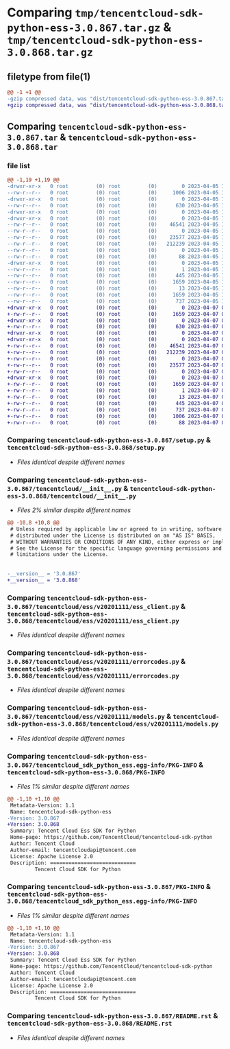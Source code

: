 # Comparing `tmp/tencentcloud-sdk-python-ess-3.0.867.tar.gz` & `tmp/tencentcloud-sdk-python-ess-3.0.868.tar.gz`

## filetype from file(1)

```diff
@@ -1 +1 @@
-gzip compressed data, was "dist/tencentcloud-sdk-python-ess-3.0.867.tar", last modified: Wed Apr  5 16:29:41 2023, max compression
+gzip compressed data, was "dist/tencentcloud-sdk-python-ess-3.0.868.tar", last modified: Fri Apr  7 00:38:05 2023, max compression
```

## Comparing `tencentcloud-sdk-python-ess-3.0.867.tar` & `tencentcloud-sdk-python-ess-3.0.868.tar`

### file list

```diff
@@ -1,19 +1,19 @@
-drwxr-xr-x   0 root         (0) root         (0)        0 2023-04-05 16:29:41.000000 tencentcloud-sdk-python-ess-3.0.867/
--rw-r--r--   0 root         (0) root         (0)     1006 2023-04-05 16:29:41.000000 tencentcloud-sdk-python-ess-3.0.867/setup.py
-drwxr-xr-x   0 root         (0) root         (0)        0 2023-04-05 16:29:41.000000 tencentcloud-sdk-python-ess-3.0.867/tencentcloud/
--rw-r--r--   0 root         (0) root         (0)      630 2023-04-05 16:29:41.000000 tencentcloud-sdk-python-ess-3.0.867/tencentcloud/__init__.py
-drwxr-xr-x   0 root         (0) root         (0)        0 2023-04-05 16:29:41.000000 tencentcloud-sdk-python-ess-3.0.867/tencentcloud/ess/
-drwxr-xr-x   0 root         (0) root         (0)        0 2023-04-05 16:29:41.000000 tencentcloud-sdk-python-ess-3.0.867/tencentcloud/ess/v20201111/
--rw-r--r--   0 root         (0) root         (0)    46541 2023-04-05 16:29:41.000000 tencentcloud-sdk-python-ess-3.0.867/tencentcloud/ess/v20201111/ess_client.py
--rw-r--r--   0 root         (0) root         (0)        0 2023-04-05 16:29:41.000000 tencentcloud-sdk-python-ess-3.0.867/tencentcloud/ess/v20201111/__init__.py
--rw-r--r--   0 root         (0) root         (0)    23577 2023-04-05 16:29:41.000000 tencentcloud-sdk-python-ess-3.0.867/tencentcloud/ess/v20201111/errorcodes.py
--rw-r--r--   0 root         (0) root         (0)   212239 2023-04-05 16:29:41.000000 tencentcloud-sdk-python-ess-3.0.867/tencentcloud/ess/v20201111/models.py
--rw-r--r--   0 root         (0) root         (0)        0 2023-04-05 16:29:41.000000 tencentcloud-sdk-python-ess-3.0.867/tencentcloud/ess/__init__.py
--rw-r--r--   0 root         (0) root         (0)       88 2023-04-05 16:29:41.000000 tencentcloud-sdk-python-ess-3.0.867/setup.cfg
-drwxr-xr-x   0 root         (0) root         (0)        0 2023-04-05 16:29:41.000000 tencentcloud-sdk-python-ess-3.0.867/tencentcloud_sdk_python_ess.egg-info/
--rw-r--r--   0 root         (0) root         (0)        1 2023-04-05 16:29:41.000000 tencentcloud-sdk-python-ess-3.0.867/tencentcloud_sdk_python_ess.egg-info/dependency_links.txt
--rw-r--r--   0 root         (0) root         (0)      445 2023-04-05 16:29:41.000000 tencentcloud-sdk-python-ess-3.0.867/tencentcloud_sdk_python_ess.egg-info/SOURCES.txt
--rw-r--r--   0 root         (0) root         (0)     1659 2023-04-05 16:29:41.000000 tencentcloud-sdk-python-ess-3.0.867/tencentcloud_sdk_python_ess.egg-info/PKG-INFO
--rw-r--r--   0 root         (0) root         (0)       13 2023-04-05 16:29:41.000000 tencentcloud-sdk-python-ess-3.0.867/tencentcloud_sdk_python_ess.egg-info/top_level.txt
--rw-r--r--   0 root         (0) root         (0)     1659 2023-04-05 16:29:41.000000 tencentcloud-sdk-python-ess-3.0.867/PKG-INFO
--rw-r--r--   0 root         (0) root         (0)      737 2023-04-05 16:29:41.000000 tencentcloud-sdk-python-ess-3.0.867/README.rst
+drwxr-xr-x   0 root         (0) root         (0)        0 2023-04-07 00:38:05.000000 tencentcloud-sdk-python-ess-3.0.868/
+-rw-r--r--   0 root         (0) root         (0)     1659 2023-04-07 00:38:05.000000 tencentcloud-sdk-python-ess-3.0.868/PKG-INFO
+drwxr-xr-x   0 root         (0) root         (0)        0 2023-04-07 00:38:05.000000 tencentcloud-sdk-python-ess-3.0.868/tencentcloud/
+-rw-r--r--   0 root         (0) root         (0)      630 2023-04-07 00:38:05.000000 tencentcloud-sdk-python-ess-3.0.868/tencentcloud/__init__.py
+drwxr-xr-x   0 root         (0) root         (0)        0 2023-04-07 00:38:05.000000 tencentcloud-sdk-python-ess-3.0.868/tencentcloud/ess/
+drwxr-xr-x   0 root         (0) root         (0)        0 2023-04-07 00:38:05.000000 tencentcloud-sdk-python-ess-3.0.868/tencentcloud/ess/v20201111/
+-rw-r--r--   0 root         (0) root         (0)    46541 2023-04-07 00:38:05.000000 tencentcloud-sdk-python-ess-3.0.868/tencentcloud/ess/v20201111/ess_client.py
+-rw-r--r--   0 root         (0) root         (0)   212239 2023-04-07 00:38:05.000000 tencentcloud-sdk-python-ess-3.0.868/tencentcloud/ess/v20201111/models.py
+-rw-r--r--   0 root         (0) root         (0)        0 2023-04-07 00:38:05.000000 tencentcloud-sdk-python-ess-3.0.868/tencentcloud/ess/v20201111/__init__.py
+-rw-r--r--   0 root         (0) root         (0)    23577 2023-04-07 00:38:05.000000 tencentcloud-sdk-python-ess-3.0.868/tencentcloud/ess/v20201111/errorcodes.py
+-rw-r--r--   0 root         (0) root         (0)        0 2023-04-07 00:38:05.000000 tencentcloud-sdk-python-ess-3.0.868/tencentcloud/ess/__init__.py
+drwxr-xr-x   0 root         (0) root         (0)        0 2023-04-07 00:38:05.000000 tencentcloud-sdk-python-ess-3.0.868/tencentcloud_sdk_python_ess.egg-info/
+-rw-r--r--   0 root         (0) root         (0)     1659 2023-04-07 00:38:05.000000 tencentcloud-sdk-python-ess-3.0.868/tencentcloud_sdk_python_ess.egg-info/PKG-INFO
+-rw-r--r--   0 root         (0) root         (0)        1 2023-04-07 00:38:05.000000 tencentcloud-sdk-python-ess-3.0.868/tencentcloud_sdk_python_ess.egg-info/dependency_links.txt
+-rw-r--r--   0 root         (0) root         (0)       13 2023-04-07 00:38:05.000000 tencentcloud-sdk-python-ess-3.0.868/tencentcloud_sdk_python_ess.egg-info/top_level.txt
+-rw-r--r--   0 root         (0) root         (0)      445 2023-04-07 00:38:05.000000 tencentcloud-sdk-python-ess-3.0.868/tencentcloud_sdk_python_ess.egg-info/SOURCES.txt
+-rw-r--r--   0 root         (0) root         (0)      737 2023-04-07 00:38:05.000000 tencentcloud-sdk-python-ess-3.0.868/README.rst
+-rw-r--r--   0 root         (0) root         (0)     1006 2023-04-07 00:38:05.000000 tencentcloud-sdk-python-ess-3.0.868/setup.py
+-rw-r--r--   0 root         (0) root         (0)       88 2023-04-07 00:38:05.000000 tencentcloud-sdk-python-ess-3.0.868/setup.cfg
```

### Comparing `tencentcloud-sdk-python-ess-3.0.867/setup.py` & `tencentcloud-sdk-python-ess-3.0.868/setup.py`

 * *Files identical despite different names*

### Comparing `tencentcloud-sdk-python-ess-3.0.867/tencentcloud/__init__.py` & `tencentcloud-sdk-python-ess-3.0.868/tencentcloud/__init__.py`

 * *Files 2% similar despite different names*

```diff
@@ -10,8 +10,8 @@
 # Unless required by applicable law or agreed to in writing, software
 # distributed under the License is distributed on an "AS IS" BASIS,
 # WITHOUT WARRANTIES OR CONDITIONS OF ANY KIND, either express or implied.
 # See the License for the specific language governing permissions and
 # limitations under the License.
 
 
-__version__ = '3.0.867'
+__version__ = '3.0.868'
```

### Comparing `tencentcloud-sdk-python-ess-3.0.867/tencentcloud/ess/v20201111/ess_client.py` & `tencentcloud-sdk-python-ess-3.0.868/tencentcloud/ess/v20201111/ess_client.py`

 * *Files identical despite different names*

### Comparing `tencentcloud-sdk-python-ess-3.0.867/tencentcloud/ess/v20201111/errorcodes.py` & `tencentcloud-sdk-python-ess-3.0.868/tencentcloud/ess/v20201111/errorcodes.py`

 * *Files identical despite different names*

### Comparing `tencentcloud-sdk-python-ess-3.0.867/tencentcloud/ess/v20201111/models.py` & `tencentcloud-sdk-python-ess-3.0.868/tencentcloud/ess/v20201111/models.py`

 * *Files identical despite different names*

### Comparing `tencentcloud-sdk-python-ess-3.0.867/tencentcloud_sdk_python_ess.egg-info/PKG-INFO` & `tencentcloud-sdk-python-ess-3.0.868/PKG-INFO`

 * *Files 1% similar despite different names*

```diff
@@ -1,10 +1,10 @@
 Metadata-Version: 1.1
 Name: tencentcloud-sdk-python-ess
-Version: 3.0.867
+Version: 3.0.868
 Summary: Tencent Cloud Ess SDK for Python
 Home-page: https://github.com/TencentCloud/tencentcloud-sdk-python
 Author: Tencent Cloud
 Author-email: tencentcloudapi@tencent.com
 License: Apache License 2.0
 Description: ============================
         Tencent Cloud SDK for Python
```

### Comparing `tencentcloud-sdk-python-ess-3.0.867/PKG-INFO` & `tencentcloud-sdk-python-ess-3.0.868/tencentcloud_sdk_python_ess.egg-info/PKG-INFO`

 * *Files 1% similar despite different names*

```diff
@@ -1,10 +1,10 @@
 Metadata-Version: 1.1
 Name: tencentcloud-sdk-python-ess
-Version: 3.0.867
+Version: 3.0.868
 Summary: Tencent Cloud Ess SDK for Python
 Home-page: https://github.com/TencentCloud/tencentcloud-sdk-python
 Author: Tencent Cloud
 Author-email: tencentcloudapi@tencent.com
 License: Apache License 2.0
 Description: ============================
         Tencent Cloud SDK for Python
```

### Comparing `tencentcloud-sdk-python-ess-3.0.867/README.rst` & `tencentcloud-sdk-python-ess-3.0.868/README.rst`

 * *Files identical despite different names*

